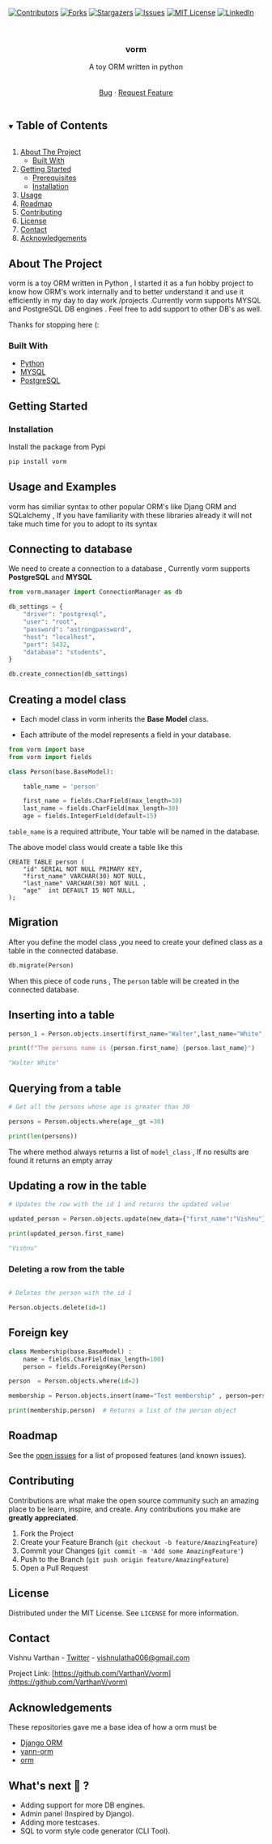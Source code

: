 [![Contributors][contributors-shield]][contributors-url]
[![Forks][forks-shield]][forks-url]
[![Stargazers][stars-shield]][stars-url]
[![Issues][issues-shield]][issues-url]
[![MIT License][license-shield]][license-url]
[![LinkedIn][linkedin-shield]][linkedin-url]

<!-- PROJECT LOGO -->
<br />

  <h3 align="center">vorm</h3>

  <p align="center">
    A toy ORM written in python
    <br />
    <!-- <a href="https://github.com/Varthan/vorm"><strong>Explore the docs »</strong></a> -->
    <br />
    <br />
    <!-- <a href="https://github.com/VarthanV/vorm">View Demo</a>
    · -->
    <a href="https://github.com/VarthanV/vorm/issues">Bug</a>
    ·
    <a href="https://github.com/VarthanV/vorm/issues">Request Feature</a>
  </p>
</p>

<!-- TABLE OF CONTENTS -->
<details open="open">
  <summary><h2 style="display: inline-block">Table of Contents</h2></summary>
  <ol>
    <li>
      <a href="#about-the-project">About The Project</a>
      <ul>
        <li><a href="#built-with">Built With</a></li>
      </ul>
    </li>
    <li>
      <a href="#getting-started">Getting Started</a>
      <ul>
        <li><a href="#prerequisites">Prerequisites</a></li>
        <li><a href="#installation">Installation</a></li>
      </ul>
    </li>
    <li><a href="#usage">Usage</a></li>
    <li><a href="#roadmap">Roadmap</a></li>
    <li><a href="#contributing">Contributing</a></li>
    <li><a href="#license">License</a></li>
    <li><a href="#contact">Contact</a></li>
    <li><a href="#acknowledgements">Acknowledgements</a></li>
  </ol>
</details>

<!-- ABOUT THE PROJECT -->

## About The Project

vorm is a toy ORM written in Python , I started it as a fun hobby project to know how ORM's work internally and to better understand it and use it efficiently in my day to day work /projects .Currently vorm supports MYSQL and PostgreSQL DB engines . Feel free to add support to other DB's as well.

Thanks for stopping here (:

### Built With

- [Python](https://www.python.org/)
- [MYSQL](https://www.mysql.com/)
- [PostgreSQL](postgresql.org)

<!-- GETTING STARTED -->

## Getting Started

### Installation

Install the package from Pypi

```sh
pip install vorm
```

<!-- USAGE EXAMPLES -->

## Usage and Examples

vorm has similiar syntax to other popular ORM's like Djang ORM and SQLalchemy , If you have familiarity with these libraries already it will not take much time for you to adopt to its syntax

## Connecting to database

We need to create a connection to a database , Currently vorm supports **PostgreSQL** and **MYSQL**

```python
from vorm.manager import ConnectionManager as db

db_settings = {
    "driver": "postgresql",
    "user": "root",
    "password": "astrongpassword",
    "host": "localhost",
    "port": 5432,
    "database": "students",
}

db.create_connection(db_settings)

```

## Creating a model class

- Each model class in vorm inherits the **Base Model** class.

- Each attribute of the model represents a field in your database.

```python
from vorm import base
from vorm import fields

class Person(base.BaseModel):

    table_name = 'person'

    first_name = fields.CharField(max_length=30)
    last_name = fields.CharField(max_length=30)
    age = fields.IntegerField(default=15)

```

`table_name` is a required attribute, Your table will be named in the database.

The above model class would create a table like this

```postgresql
CREATE TABLE person (
    "id" SERIAL NOT NULL PRIMARY KEY,
    "first_name" VARCHAR(30) NOT NULL,
    "last_name" VARCHAR(30) NOT NULL ,
    "age"  int DEFAULT 15 NOT NULL,
);
```

## Migration

After you define the model class ,you need to create your defined class as a table in the connected database.

```python
db.migrate(Person)
```

When this piece of code runs , The `person` table will be created in the connected database.

<!-- ROADMAP -->

## Inserting into a table

```python
person_1 = Person.objects.insert(first_name="Walter",last_name="White",age=50)

print(f"The persons name is {person.first_name} {person.last_name}")

"Walter White"
```

## Querying from a table

```python
# Get all the persons whose age is greater than 30

persons = Person.objects.where(age__gt =30)

print(len(persons))
```

The where method always returns a list of `model_class` , If no results are found it returns an empty array

## Updating a row in the table

```python
# Updates the row with the id 1 and returns the updated value

updated_person = Person.objects.update(new_data={"first_name":"Vishnu"},id=1)

print(updated_person.first_name)

"Vishnu"
```

### Deleting a row from the table

```python

# Deletes the person with the id 1

Person.objects.delete(id=1)
```

## Foreign key

```python
class Membership(base.BaseModel) :
    name = fields.CharField(max_length=100)
    person = fields.ForeignKey(Person)

person  = Person.objects.where(id=2)

membership = Person.objects.insert(name="Test membership" , person=person)

print(membership.person)  # Returns a list of the person object

```

## Roadmap

See the [open issues](https://github.com/VarthanV/vorm/issues) for a list of proposed features (and known issues).

<!-- CONTRIBUTING -->

## Contributing

Contributions are what make the open source community such an amazing place to be learn, inspire, and create. Any contributions you make are **greatly appreciated**.

1. Fork the Project
2. Create your Feature Branch (`git checkout -b feature/AmazingFeature`)
3. Commit your Changes (`git commit -m 'Add some AmazingFeature'`)
4. Push to the Branch (`git push origin feature/AmazingFeature`)
5. Open a Pull Request

<!-- LICENSE -->

## License

Distributed under the MIT License. See `LICENSE` for more information.

<!-- CONTACT -->

## Contact

Vishnu Varthan - [Twitter](https://twitter.com/vichuvb) - vishnulatha006@gmail.com

Project Link: [https://github.com/VarthanV/vorm](https://github.com/VarthanV/vorm)

<!-- ACKNOWLEDGEMENTS -->

## Acknowledgements

These repositories gave me a base idea of how a orm must be

- [Django ORM](https://github.com/django/django)
- [yann-orm](https://github.com/yannickkiki/yann-orm)
- [orm](https://github.com/gtback/orm)

## What's next 🚀 ?

- Adding support for more DB engines.
- Admin panel (Inspired by Django).
- Adding more testcases.
- SQL to vorm style code generator (CLI Tool).

<!-- MARKDOWN LINKS & IMAGES -->
<!-- https://www.markdownguide.org/basic-syntax/#reference-style-links -->

[contributors-shield]: https://img.shields.io/github/contributors/VarthanV/vorm.svg?style=for-the-badge
[contributors-url]: https://github.com/VarthanV/vorm/graphs/contributors
[forks-shield]: https://img.shields.io/github/forks/VarthanV/vorm.svg?style=for-the-badge
[forks-url]: https://github.com/VarthanV/vorm/network/members
[stars-shield]: https://img.shields.io/github/stars/VarthanV/vorm.svg?style=for-the-badge
[stars-url]: https://github.com/VarthanV/vorm/stargazers
[issues-shield]: https://img.shields.io/github/issues/VarthanV/vorm.svg?style=for-the-badge
[issues-url]: https://github.com/VarthanV/vorm/issues
[license-shield]: https://img.shields.io/github/license/VarthanV/vorm.svg?style=for-the-badge
[license-url]: https://github.com/VarthanV/vorm/blob/master/LICENSE.txt
[linkedin-shield]: https://img.shields.io/badge/-LinkedIn-black.svg?style=for-the-badge&logo=linkedin&colorB=555
[linkedin-url]: https://www.linkedin.com/in/vishnu-varthan-765345175/
